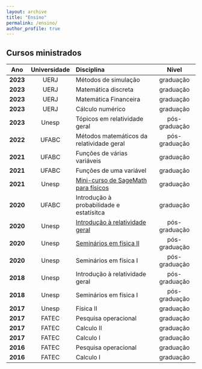 ```yaml
---
layout: archive
title: "Ensino"
permalink: /ensino/
author_profile: true
---
```


## Cursos ministrados

| **Ano**  | **Universidade** | **Disciplina**                                               | **Nível**     |
| :------: | :--------------: | :----------------------------------------------------------- | :-----------: |
| **2023** | UERJ             | Métodos de simulação                                         | graduação     |
| **2023** | UERJ             | Matemática discreta                                          | graduação     |
| **2023** | UERJ             | Matemática Financeira                                        | graduação     |
| **2023** | UERJ             | Cálculo numérico                                             | graduação     |
| **2023** | Unesp            | Tópicos em relatividade geral                                | pós-graduação |
| **2022** | UFABC            | Métodos matemáticos da relatividade geral                    | pós-graduação |
| **2021** | UFABC            | Funções de várias variáveis                                  | graduação     |
| **2021** | UFABC            | Funções de uma variável                                      | graduação     |
| **2021** | Unesp            | [Mini-curso de SageMath para físicos](https://rogeriotc.github.io/curso_sage/) | graduação     |
| **2020** | UFABC            | Introdução à probabilidade e estatísitca                     | graduação     |
| **2020** | Unesp            | [Introdução à relatividade geral](https://rogeriotc.github.io/_pages/RG-1.html) | pós-graduação |
| **2020** | Unesp            | [Seminários em física II](https://rogeriotc.github.io/_pages/SFII_2020_2.html) | pós-graduação |
| **2020** | Unesp            | Seminários em física I                                       | pós-graduação |
| **2018** | Unesp            | Introdução à relatividade geral                              | pós-graduação |
| **2018** | Unesp            | Seminários em física I                                       | pós-graduação |
| **2017** | Unesp            | Física II                                                    | graduação     |
| **2017** | FATEC            | Pesquisa operacional                                         | graduação     |
| **2017** | FATEC            | Calculo II                                                   | graduação     |
| **2017** | FATEC            | Calculo I                                                    | graduação     |
| **2016** | FATEC            | Pesquisa operacional                                         | graduação     |
| **2016** | FATEC            | Calculo I                                                    | graduação     |
